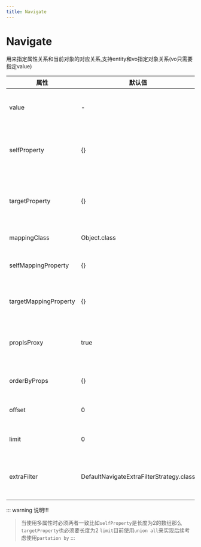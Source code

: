 ```yaml
---
title: Navigate
---
```


# Navigate
用来指定属性关系和当前对象的对应关系,支持entity和vo指定对象关系(vo只需要指定value)

属性  | 默认值 | 描述  
--- | --- | --- 
value | - | 用于指定一对一、一对多、多对一、多对多
selfProperty | {} | 当前对象的哪个属性关联目标对象,空表示使用当前对象的主键
targetProperty | {} | 当前对象的`selfProperty`}`属性关联目标的哪个属性,空表示使用目标对象的主键
mappingClass | Object.class | 中间表对应的entity.class
selfMappingProperty | {} | selfProperty映射到mappingClass时候的属性
targetMappingProperty | {} | targetProperty映射到mappingClass时候的属性
propIsProxy | true | 是否是代理对象(原作用兼容proxy和非proxy使用可以废弃了)
orderByProps | {} | Navigate标记的属性如何排序返回
offset | 0 | Navigate标记的属性跳过多少条
limit | 0 | Navigate标记的属性获取多少条
extraFilter | DefaultNavigateExtraFilterStrategy.class | 如何过滤中间mappingClass和Navigate标记的表添加额外过滤条件



::: warning 说明!!!
> 当使用多属性时必须两者一致比如`selfProperty`是长度为2的数组那么`targetProperty`也必须要长度为2
> `limit`目前使用`union all`来实现后续考虑使用`partation by`
:::